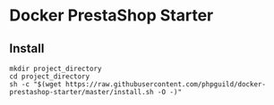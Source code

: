 # Docker PrestaShop Starter

## Install

    mkdir project_directory
    cd project_directory
    sh -c "$(wget https://raw.githubusercontent.com/phpguild/docker-prestashop-starter/master/install.sh -O -)"
